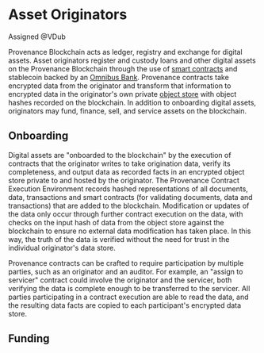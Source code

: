 # Asset Originators

Assigned @VDub

Provenance Blockchain acts as ledger, registry and exchange for digital assets. Asset originators register and custody loans and other digital assets on the Provenance Blockchain through the use of [smart contracts](../../../p8e/overview.md) and stablecoin backed by an [Omnibus Bank](omnibus-banks.md). Provenance contracts take encrypted data from the originator and transform that information to encrypted data in the originator's own private [object store](../../../p8e/components-1/encrypted-object-store/) with object hashes recorded on the blockchain. In addition to onboarding digital assets, originators may fund, finance, sell, and service assets on the blockchain. 

## Onboarding

Digital assets are "onboarded to the blockchain" by the execution of contracts that the originator writes to take origination data, verify its completeness, and output data as recorded facts in an encrypted object store private to and hosted by the originator. The Provenance Contract Execution Environment records hashed representations of all documents, data, transactions and smart contracts \(for validating documents, data and transactions\) that are added to the blockchain. Modification or updates of the data  only occur through further contract execution on the data, with checks on the input hash of data from the object store against the blockchain to ensure no external data modification has taken place. In this way, the truth of the data is verified without the need for trust in the individual originator's data store.

Provenance contracts can be crafted to require participation by multiple parties, such as an originator and an auditor. For example, an "assign to servicer" contract could involve the originator and the servicer, both verifying the data is complete enough to be transferred to the servicer. All parties participating in a contract execution are able to read the data, and the resulting data facts are copied to each participant's encrypted data store.

## Funding





